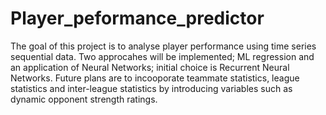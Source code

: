 # Player_peformance_predictor
The goal of this project is to analyse player performance using time series sequential data. Two approcahes will be implemented; ML regression and an application of Neural Networks; initial choice is Recurrent Neural Networks.
Future plans are to incooporate teammate statistics, league statistics and inter-league statistics by introducing variables such as dynamic opponent strength ratings.
